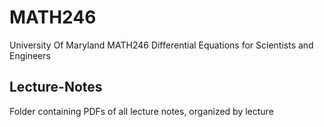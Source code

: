 # MATH246
University Of Maryland MATH246 Differential Equations for Scientists and Engineers

## Lecture-Notes
Folder containing PDFs of all lecture notes, organized by lecture
